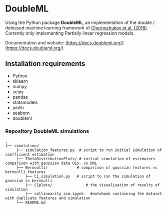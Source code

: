 # DoubleML

Using the Python package **DoubleML**, an implementation of the double / debiased machine learning framework of
[Chernozhukov et al. (2018)](https://doi.org/10.1111/ectj.12097). Currently only implementing Partially linear regression models.

Documentation and website: [https://docs.doubleml.org/](https://docs.doubleml.org/)

## Installation requirements

- Python
- sklearn
- numpy
- scipy
- pandas
- statsmodels
- joblib
- seaborn
- doubleml

### Repository DoubleML simulations

    .
    ├── simulation/                  
		 ├── simulation_features.py  # script to run initial simulation of coefficient estimation
		 ├── ThetaDistributionPlots/ # initial simulation of estimators comparison with gaussian data OLS. vs DML
		 ├── Bernoulli/             # comparison of gaussian features vs bernoulli features
			 ├── CI_simulation.py   # script to run the simulation of gaussian vs bernoulli
			 ├── CIplots/ 				# the visualisation of results of simulation
			 ├── collinearity_sim.ipynb   #notebook containing the dataset with duplicate features and simulation
		 └── README.md
